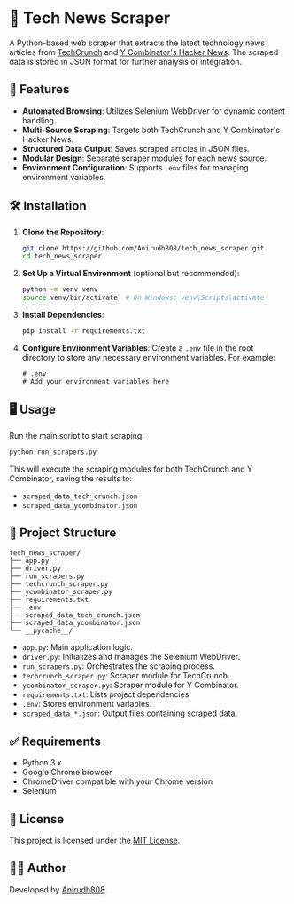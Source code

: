 # 📰 Tech News Scraper

A Python-based web scraper that extracts the latest technology news articles from [TechCrunch](https://techcrunch.com) and [Y Combinator's Hacker News](https://news.ycombinator.com). The scraped data is stored in JSON format for further analysis or integration.

## 🚀 Features

- **Automated Browsing**: Utilizes Selenium WebDriver for dynamic content handling.
- **Multi-Source Scraping**: Targets both TechCrunch and Y Combinator's Hacker News.
- **Structured Data Output**: Saves scraped articles in JSON files.
- **Modular Design**: Separate scraper modules for each news source.
- **Environment Configuration**: Supports `.env` files for managing environment variables.

## 🛠️ Installation

1. **Clone the Repository**:
   ```bash
   git clone https://github.com/Anirudh808/tech_news_scraper.git
   cd tech_news_scraper
   ```

2. **Set Up a Virtual Environment** (optional but recommended):
   ```bash
   python -m venv venv
   source venv/bin/activate  # On Windows: venv\Scripts\activate
   ```

3. **Install Dependencies**:
   ```bash
   pip install -r requirements.txt
   ```

4. **Configure Environment Variables**:
   Create a `.env` file in the root directory to store any necessary environment variables. For example:
   ```env
   # .env
   # Add your environment variables here
   ```

## 🖥️ Usage

Run the main script to start scraping:
```bash
python run_scrapers.py
```

This will execute the scraping modules for both TechCrunch and Y Combinator, saving the results to:
- `scraped_data_tech_crunch.json`
- `scraped_data_ycombinator.json`

## 📁 Project Structure

```
tech_news_scraper/
├── app.py
├── driver.py
├── run_scrapers.py
├── techcrunch_scraper.py
├── ycombinator_scraper.py
├── requirements.txt
├── .env
├── scraped_data_tech_crunch.json
├── scraped_data_ycombinator.json
└── __pycache__/
```

- `app.py`: Main application logic.
- `driver.py`: Initializes and manages the Selenium WebDriver.
- `run_scrapers.py`: Orchestrates the scraping process.
- `techcrunch_scraper.py`: Scraper module for TechCrunch.
- `ycombinator_scraper.py`: Scraper module for Y Combinator.
- `requirements.txt`: Lists project dependencies.
- `.env`: Stores environment variables.
- `scraped_data_*.json`: Output files containing scraped data.

## ✅ Requirements

- Python 3.x
- Google Chrome browser
- ChromeDriver compatible with your Chrome version
- Selenium

## 📄 License

This project is licensed under the [MIT License](LICENSE).

## 🙋‍♂️ Author

Developed by [Anirudh808](https://github.com/Anirudh808).
